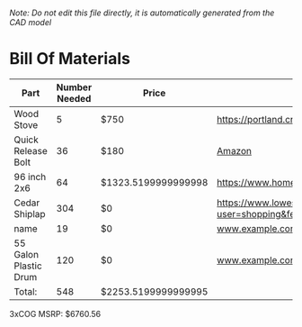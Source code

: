 ###### Note: Do not edit this file directly, it is automatically generated from the CAD model 
# Bill Of Materials 
 |Part|Number Needed|Price|Source| 
 |----|----------|-----|-----|
|Wood Stove|5|$750|https://portland.craigslist.org/clc/spo/d/mulino-canvas-wall-tent-stove/7827117943.html|
|Quick Release Bolt|36|$180|[Amazon](https://www.amazon.com/dp/B0CSMGRBN6?tag=maslowcnc01-20)|
|96 inch 2x6|64|$1323.5199999999998|https://www.homedepot.com/p/Trex-Enhance-Naturals-1-in-x-6-in-x-8-ft-Rocky-Harbor-Square-Edge-Composite-Deck-Board-RH010608E2S01/310567552|
|Cedar Shiplap|304|$0|https://www.lowes.com/pd/RELIABILT-5-375-in-x-12-ft-Unfinished-Cedar-Tongue-and-Groove-Wall-Plank-1-Pack-Covers-5-38-sq-ft/1000456695?user=shopping&feed=yes&gad_source=1&gad_campaignid=21218170251&gclid=CjwKCAjwvO7CBhAqEiwA9q2YJdk_r7n3FB7d_4rSmPHAxLzIKqJX_qTlfnD14cEg7dvBOpAPxnaE2hoCqocQAvD_BwE|
|name|19|$0|www.example.com|
|55 Galon Plastic Drum|120|$0|www.example.com|
|Total: |548|$2253.5199999999995| |

 3xCOG MSRP: $6760.56